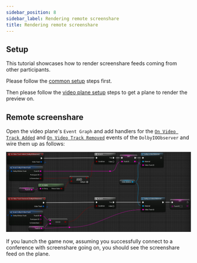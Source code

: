 ```yaml
---
sidebar_position: 8
sidebar_label: Rendering remote screenshare
title: Rendering remote screenshare
---
```


## Setup

This tutorial showcases how to render screenshare feeds coming from other participants.

Please follow the [common setup](common-setup) steps first.

Then please follow the [video plane setup](video-plane-setup) steps to get a plane to render the preview on.

## Remote screenshare

Open the video plane's `Event Graph` and add handlers for the [`On Video Track Added`](../blueprints/Events/on-video-track-added) and [`On Video Track Removed`](../blueprints/Events/on-video-track-removed) events of the `DolbyIOObserver` and wire them up as follows:

![](../../static/img/remote-screenshare-eg.png)

If you launch the game now, assuming you successfully connect to a conference with screenshare going on, you should see the screenshare feed on the plane.
